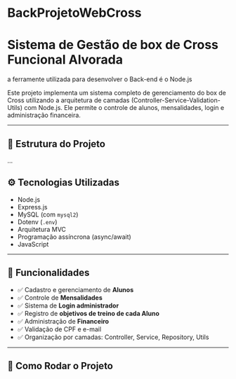 # BackProjetoWebCross

# Sistema de Gestão de box de Cross Funcional Alvorada
a ferramente utilizada para desenvolver o Back-end é o Node.js

Este projeto implementa um sistema completo de gerenciamento do box de Cross utilizando a arquitetura de camadas (Controller-Service-Validation-Utils) com Node.js. Ele permite o controle de alunos, mensalidades, login e administração financeira.

---

## 📁 Estrutura do Projeto
...

## ⚙️ Tecnologias Utilizadas

- Node.js
- Express.js
- MySQL (com `mysql2`)
- Dotenv (`.env`)
- Arquitetura MVC
- Programação assíncrona (async/await)
- JavaScript 

---

## 📌 Funcionalidades

- ✅ Cadastro e gerenciamento de **Alunos**
- ✅ Controle de **Mensalidades**
- ✅ Sistema de **Login administrador**
- ✅ Registro de **objetivos de treino de cada Aluno**
- ✅ Administração de **Financeiro**
- ✅ Validação de CPF e e-mail
- ✅ Organização por camadas: Controller, Service, Repository, Utils

---

## 🚀 Como Rodar o Projeto